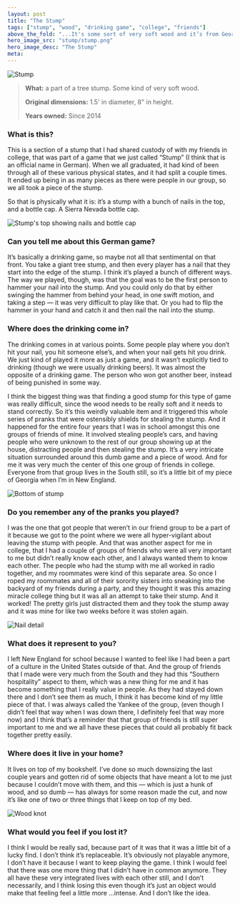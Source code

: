 ```yaml
---
layout: post
title: "The Stump"
tags: ["stump", "wood", "drinking game", "college", "friends"]
above_the_fold: "...It's some sort of very soft wood and it’s from Georgia. I remember being told explicitly that I would never find a stump like this in New England, which felt like an attack."
hero_image_src: "stump/stump.png"
hero_image_desc: "The Stump"
meta: 
---
```


![Stump](/assets/img/stump/stump-2.png)

> **What:** a part of a tree stump. Some kind of very soft wood.
>
> **Original dimensions:** 1.5' in diameter, 8" in height. 
>
> **Years owned:** Since 2014

### What is this?
This is a section of a stump that I had shared custody of with my friends in college, that was part of a game that we just called “Stump” (I think that is an official name in German). 
When we all graduated, it had kind of been through all of these various physical states, and it had split a couple times. It ended up being in as many pieces as there were people in our group, 
so we all took a piece of the stump.

So that is physically what it is: it’s a stump with a bunch of nails in the top, and a bottle cap. A Sierra Nevada bottle cap.

![Stump's top showing nails and bottle cap](/assets/img/stump/stump-top-detail.png)

### Can you tell me about this German game?
It’s basically a drinking game, so maybe not all that sentimental on that front. You take a giant tree stump, and then every player has a nail that they start into the edge of the stump. 
I think it’s played a bunch of different ways. The way we played, though, was that the goal was to be the first person to hammer your nail into the stump. 
And you could only do that by either swinging the hammer from behind your head, in one swift motion, and 
taking a step — it was very difficult to play like that. Or you had to flip the hammer in your hand and catch it and then nail the nail into the stump.

### Where does the drinking come in?
The drinking comes in at various points. Some people play where you don’t hit your nail, you hit someone else’s, and when your nail gets hit you drink. 
We just kind of played it more as just a game, and it wasn’t explicitly tied to drinking (though we were usually drinking beers).
It was almost the opposite of a drinking game. The person who won got another beer, instead of being punished in some way.

I think the biggest thing was that finding a good stump for this type of game was really difficult, since the wood needs to be really soft and it needs to stand correctly. 
So it’s this weirdly valuable item and it triggered this whole series of pranks that were ostensibly shields for stealing the stump. 
And it happened for the entire four years that I was in school amongst this one groups of friends of mine. 
It involved stealing people’s cars, and having people who were unknown to the rest of our group showing up at the house, 
distracting people and then stealing the stump. It’s a very intricate situation surrounded around this dumb game and a piece of wood. 
And for me it was very much the center of this one group of friends in college. Everyone from that group lives in the South still, 
so it’s a little bit of my piece of Georgia when I’m in New England.

![Bottom of stump](/assets/img/stump/stump-bottom.png)

### Do you remember any of the pranks you played?
I was the one that got people that weren’t in our friend group to be a part of it 
because we got to the point where we were all hyper-vigilant about leaving the stump with people. 
And that was another aspect for me in college, that I had a couple of groups of friends who were all very important to me but 
didn’t really know each other, and I always wanted them to know each other.
The people who had the stump with me all worked in radio together, and 
my roommates were kind of this separate area. 
So once I roped my roommates and all of their sorority sisters into sneaking into the backyard of my friends during a party, 
and they thought it was this amazing miracle college thing but it was all an attempt to take their stump. 
And it worked! The pretty girls just distracted them and they took the stump away and it was mine for like two weeks before it was stolen again.

![Nail detail](/assets/img/stump/stump-nail.png)

### What does it represent to you?
I left New England for school because I wanted to feel like I had been a part of a culture in the United States outside of that. 
And the group of friends that I made were very much from the South and they had this “Southern hospitality” aspect to them, 
which was a new thing for me and it has become something that I really value in people. As they had stayed down there and I don’t see them as much, 
I think it has become kind of my little piece of that. I was always called the Yankee of the group, (even though I didn’t feel that way when I was down there, 
I definitely feel that way more now) and I think that’s a reminder that that group of friends is still super important to me and we all have these pieces that could 
all probably fit back together pretty easily. 

### Where does it live in your home?
It lives on top of my bookshelf. I’ve done so much downsizing the last couple years and gotten rid of some objects that have meant a lot to me just because 
I couldn’t move with them, and this — which is just a hunk of wood, and so dumb — has always for some reason made the cut, and now 
it’s like one of two or three things that I keep on top of my bed. 

![Wood knot](/assets/img/stump/stump-detail.png)

### What would you feel if you lost it?
I think I would be really sad, because part of it was that it was a little bit of a lucky find. I don’t think it’s replaceable. It’s obviously not playable anymore, 
I don’t have it because I want to keep playing the game. I think I would feel that there was one more thing that I didn’t have in common anymore. 
They all have these very integrated lives with each other still, and I don’t necessarily, and I think losing this even though it’s just an object 
would make that feeling feel a little more …intense. And I don’t like the idea.

